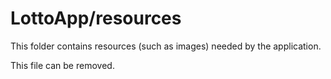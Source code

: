 # LottoApp/resources

This folder contains resources (such as images) needed by the application. 

This file can be removed.
